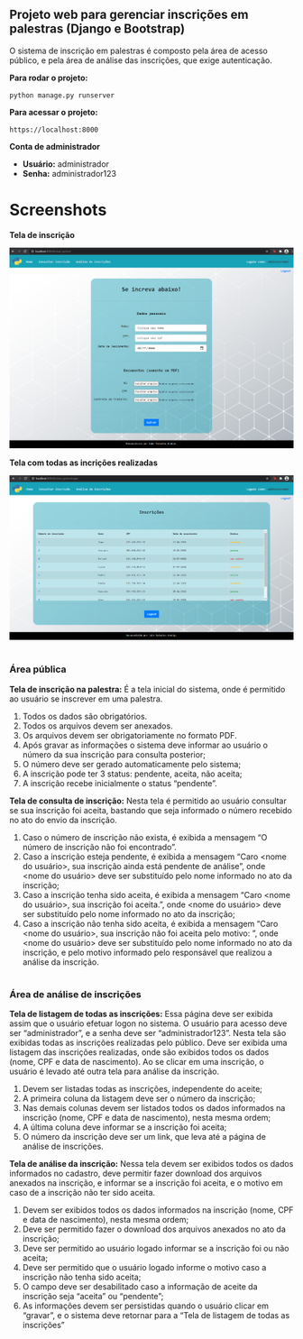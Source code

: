 <h2> Projeto web para gerenciar inscrições em palestras (Django e Bootstrap) </h2>

O sistema de inscrição em palestras é composto pela área de acesso público, e pela área de análise das inscrições, que exige autenticação.

**Para rodar o projeto:** 
```shell script
python manage.py runserver
```

**Para acessar o projeto:**
```shell script
https://localhost:8000
```

**Conta de administrador**
* **Usuário:** administrador
* **Senha:** administrador123

# Screenshots

<b>Tela de inscrição</b>

![Subscription_screen](/screenshots/subscription_screen.png)



<b>Tela com todas as incrições realizadas</b>

![All_subscriptions_screen](/screenshots/all_subscriptions_screen.png)





# <h3>Área pública</h3>

**Tela de inscrição na palestra:** É a tela inicial do sistema, onde é permitido ao usuário se inscrever em uma palestra.
1. Todos os dados são obrigatórios.
2. Todos os arquivos devem ser anexados.
3. Os arquivos devem ser obrigatoriamente no formato PDF.
4. Após gravar as informações o sistema deve informar ao usuário o número da sua inscrição para consulta posterior;
5. O número deve ser gerado automaticamente pelo sistema;
6. A inscrição pode ter 3 status: pendente, aceita, não aceita;
7. A inscrição recebe inicialmente o status “pendente”.


**Tela de consulta de inscrição:** Nesta tela é permitido ao usuário consultar se sua inscrição foi aceita, bastando que seja informado o número recebido no ato do envio da inscrição.
1. Caso o número de inscrição não exista, é exibida a mensagem “O número de inscrição não foi encontrado”.
2. Caso a inscrição esteja pendente, é exibida a mensagem “Caro <nome do usuário>, sua inscrição ainda está pendente de análise”, onde <nome do usuário> deve ser substituído pelo nome informado no ato da inscrição;
3. Caso a inscrição tenha sido aceita, é exibida a mensagem “Caro <nome do usuário>, sua inscrição foi aceita.”, onde <nome do usuário> deve ser substituído pelo nome informado no ato da inscrição;
4. Caso a inscrição não tenha sido aceita, é exibida a mensagem “Caro <nome do usuário>, sua inscrição não foi aceita pelo motivo: <motivo>”, onde <nome do usuário> deve ser substituído pelo nome informado no ato da inscrição, e <motivo> pelo motivo informado pelo responsável que realizou a análise da inscrição.



# <h3>Área de análise de inscrições</h3>

**Tela de listagem de todas as inscrições:** Essa página deve ser exibida assim que o usuário efetuar logon no sistema. O usuário para acesso deve ser “administrador”, e a senha deve ser “administrador123”. Nesta tela são exibidas todas as inscrições realizadas pelo público. Deve ser exibida uma listagem das inscrições realizadas, onde são exibidos todos os dados (nome, CPF e data de nascimento). Ao se clicar em uma inscrição, o usuário é levado até outra tela para análise da inscrição.
1. Devem ser listadas todas as inscrições, independente do aceite;
2. A primeira coluna da listagem deve ser o número da inscrição;
3. Nas demais colunas devem ser listados todos os dados informados na inscrição (nome, CPF e data de nascimento), nesta mesma ordem;
4. A última coluna deve informar se a inscrição foi aceita;
5. O número da inscrição deve ser um link, que leva até a página de análise de inscrições.


**Tela de análise da inscrição:** Nessa tela devem ser exibidos todos os dados informados no cadastro, deve permitir fazer download dos arquivos anexados na inscrição, e informar se a inscrição foi aceita, e o motivo em caso de a inscrição não ter sido aceita.
1. Devem ser exibidos todos os dados informados na inscrição (nome, CPF e data de nascimento), nesta mesma ordem;
2. Deve ser permitido fazer o download dos arquivos anexados no ato da inscrição;
3. Deve ser permitido ao usuário logado informar se a inscrição foi ou não aceita;
4. Deve ser permitido que o usuário logado informe o motivo caso a inscrição não tenha sido aceita;
5. O campo <motivo> deve ser desabilitado caso a informação de aceite da inscrição seja “aceita” ou “pendente”;
6. As informações devem ser persistidas quando o usuário clicar em “gravar”, e o sistema deve retornar para a “Tela de listagem de todas as inscrições”

